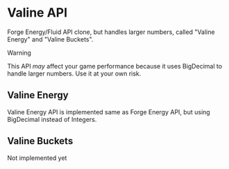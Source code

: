 # Valine API

Forge Energy/Fluid API clone, but handles larger numbers, called "Valine Energy" and "Valine Buckets".

> [!WARNING]
> This API *may* affect your game performance because it uses BigDecimal to handle larger numbers. Use it at your own risk.

## Valine Energy

Valine Energy API is implemented same as Forge Energy API, but using BigDecimal instead of Integers.

## Valine Buckets

Not implemented yet

